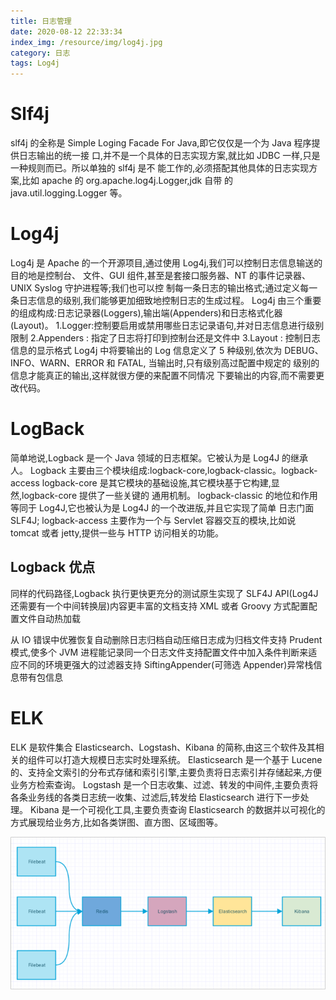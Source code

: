 ```yaml
---
title: 日志管理
date: 2020-08-12 22:33:34
index_img: /resource/img/log4j.jpg
category: 日志
tags: Log4j
---
```


# Slf4j
slf4j 的全称是 Simple Loging Facade For Java,即它仅仅是一个为 Java 程序提供日志输出的统一接
口,并不是一个具体的日志实现方案,就比如 JDBC 一样,只是一种规则而已。所以单独的 slf4j 是不
能工作的,必须搭配其他具体的日志实现方案,比如 apache 的 org.apache.log4j.Logger,jdk 自带
的 java.util.logging.Logger 等。

# Log4j
Log4j 是 Apache 的一个开源项目,通过使用 Log4j,我们可以控制日志信息输送的目的地是控制台、
文件、GUI 组件,甚至是套接口服务器、NT 的事件记录器、UNIX Syslog 守护进程等;我们也可以控
制每一条日志的输出格式;通过定义每一条日志信息的级别,我们能够更加细致地控制日志的生成过程。
Log4j 由三个重要的组成构成:日志记录器(Loggers),输出端(Appenders)和日志格式化器(Layout)。
1.Logger:控制要启用或禁用哪些日志记录语句,并对日志信息进行级别限制
2.Appenders : 指定了日志将打印到控制台还是文件中
3.Layout : 控制日志信息的显示格式
Log4j 中将要输出的 Log 信息定义了 5 种级别,依次为 DEBUG、INFO、WARN、ERROR 和 FATAL,
当输出时,只有级别高过配置中规定的 级别的信息才能真正的输出,这样就很方便的来配置不同情况
下要输出的内容,而不需要更改代码。

# LogBack

简单地说,Logback 是一个 Java 领域的日志框架。它被认为是 Log4J 的继承人。
Logback 主要由三个模块组成:logback-core,logback-classic。logback-access
logback-core 是其它模块的基础设施,其它模块基于它构建,显然,logback-core 提供了一些关键的
通用机制。
logback-classic 的地位和作用等同于 Log4J,它也被认为是 Log4J 的一个改进版,并且它实现了简单
日志门面 SLF4J;
logback-access 主要作为一个与 Servlet 容器交互的模块,比如说 tomcat 或者 jetty,提供一些与
HTTP 访问相关的功能。

## Logback 优点

同样的代码路径,Logback 执行更快更充分的测试原生实现了 SLF4J API(Log4J 还需要有一个中间转换层)内容更丰富的文档支持 XML 或者 Groovy 方式配置配置文件自动热加载

从 IO 错误中优雅恢复自动删除日志归档自动压缩日志成为归档文件支持 Prudent 模式,使多个 JVM 进程能记录同一个日志文件支持配置文件中加入条件判断来适应不同的环境更强大的过滤器支持 SiftingAppender(可筛选 Appender)异常栈信息带有包信息

# ELK

ELK 是软件集合 Elasticsearch、Logstash、Kibana 的简称,由这三个软件及其相关的组件可以打造大规模日志实时处理系统。
Elasticsearch 是一个基于 Lucene 的、支持全文索引的分布式存储和索引引擎,主要负责将日志索引并存储起来,方便业务方检索查询。
Logstash 是一个日志收集、过滤、转发的中间件,主要负责将各条业务线的各类日志统一收集、过滤后,转发给 Elasticsearch 进行下一步处理。
Kibana 是一个可视化工具,主要负责查询 Elasticsearch 的数据并以可视化的方式展现给业务方,比如各类饼图、直方图、区域图等。

![avatar](/resource/img/elk.png)
